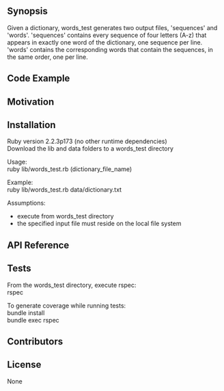 ## Synopsis

Given a dictionary, words_test generates two output files, 'sequences' and 'words'. 'sequences' contains every sequence of four letters (A-z) that appears in exactly one word of the dictionary, one sequence per line. 'words' contains the corresponding words that contain the sequences, in the same order, one per line.

## Code Example

## Motivation

## Installation
Ruby version 2.2.3p173 (no other runtime dependencies)  
Download the lib and data folders to a words_test directory


Usage:  
ruby lib/words_test.rb (dictionary_file_name)

Example:  
ruby lib/words_test.rb data/dictionary.txt

Assumptions:
- execute from words_test directory
- the specified input file must reside on the local file system

## API Reference

## Tests

From the words_test directory, execute rspec:  
rspec


To generate coverage while running tests:  
bundle install  
bundle exec rspec


## Contributors


## License

None

